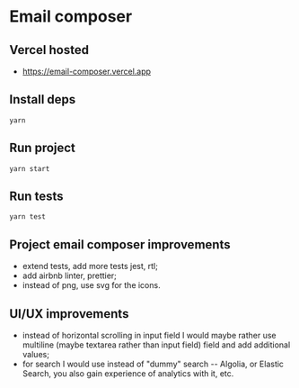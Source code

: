 # Email composer

## Vercel hosted

- https://email-composer.vercel.app


## Install deps

```
yarn
```

## Run project

```
yarn start
```

## Run tests

```
yarn test
```

## Project email composer improvements

- extend tests, add more tests jest, rtl;
- add airbnb linter, prettier;
- instead of png, use svg for the icons.

## UI/UX improvements

- instead of horizontal scrolling in input field I would maybe rather use multiline (maybe textarea rather than input field) field and add additional values;
- for search I would use instead of "dummy" search -- Algolia, or Elastic Search, you also gain experience of analytics with it, etc.